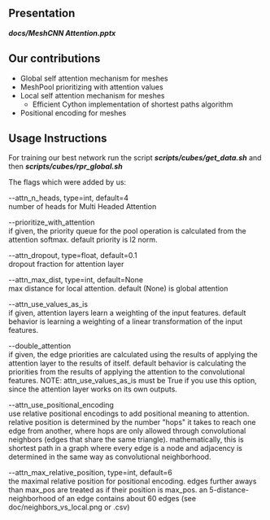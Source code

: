 ## Presentation
**_docs/MeshCNN Attention.pptx_**

## Our contributions
* Global self attention mechanism for meshes
* MeshPool prioritizing with attention values 
* Local self attention mechanism for meshes
    * Efficient Cython implementation of shortest paths algorithm
* Positional encoding for meshes

## Usage Instructions
For training our best network run the script **_scripts/cubes/get_data.sh_** and then **_scripts/cubes/rpr_global.sh_**

The flags which were added by us:

--attn_n_heads, type=int, default=4 \
number of heads for Multi Headed Attention

--prioritize_with_attention \
if given, the priority queue for the pool operation is calculated from the attention softmax.
default priority is l2 norm.

--attn_dropout, type=float, default=0.1 \
dropout fraction for attention layer

--attn_max_dist, type=int, default=None \
max distance for local attention. default (None) is global attention

--attn_use_values_as_is \
if given, attention layers learn a weighting of the input features.
default behavior is learning a weighting of a linear transformation
of the input features.

--double_attention \
if given, the edge priorities are calculated using the results of applying the attention layer to the
results of itself. default behavior is calculating the priorities from the results of applying the
attention to the convolutional features.
NOTE: attn_use_values_as_is must be True if you use this option, since the attention layer works on its own outputs.

--attn_use_positional_encoding \
use relative positional encodings to add positional meaning to attention.
relative position is determined by the number "hops" it takes to reach one edge from another,
where hops are only allowed through convolutional neighbors (edges that share the same triangle).
mathematically, this is shortest path in a graph where every edge is a node and adjacency
is determined in the same way as convolutional neighborhood.

--attn_max_relative_position, type=int, default=6 \
the maximal relative position for positional encoding. edges further aways than max_pos
are treated as if their position is max_pos. an 5-distance-neighborhood of an edge contains
about 60 edges (see doc/neighbors_vs_local.png or .csv)
